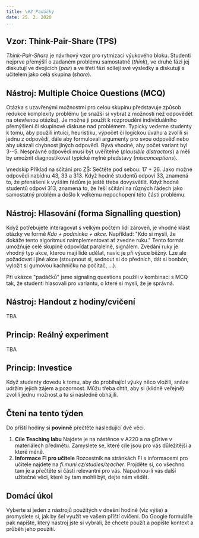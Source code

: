 ```yaml
---
title: \#2 Padáčky
date: 25. 2. 2020
...
```


## Vzor: Think-Pair-Share (TPS)

_Think-Pair-Share_ je návrhový vzor pro rytmizaci výukového bloku. Studenti nejprve přemýšlí o zadaném problému samostatně (_think_), ve druhé fázi jej diskutují ve dvojicích (_pair_) a ve třetí fázi sdílejí své výsledky a diskutují s učitelem jako celá skupina (_share_).

## Nástroj: Multiple Choice Questions (MCQ)

Otázka s uzavřenými možnostmi pro celou skupinu představuje způsob redukce komplexity problému (je snažší si vybrat z možností než odpovědět na otevřenou otázku). Je možné ji použít k rozproudění individuálního přemýšlení či skupinové diskuse nad problémem. Typicky vedeme studenty k tomu, aby použili intuici, heuristiku, výpočet či logickou úvahu a zvolili si jednu z odpovědí, dále aby formulovali argumenty pro svou odpověď nebo aby ukázali chybnost jiných odpovědí. Bývá vhodné, aby počet variant byl 3--5. Nesprávné odpovědi musí být uvěřitelné (_plausible distractors_) a měli by umožnit diagnostikovat typické mylné představy (_misconceptions_).

\medskip
Příklad na sčítání pro ZŠ: Sečtěte pod sebou: 17 + 26. Jako možné odpovědi nabídnu 43, 33 a 313. Když hodně studentů odpoví 33, znamená to, že přenášení k vyšším řádům je ještě třeba dovysvětlit. Když hodně studentů odpoví 313, znamená to, že řeší sčítání na různých řádech jako samostatný problém a došlo k velkému nepochopení této části problému.

## Nástroj: Hlasování (forma Signalling question)

Když potřebujete interagovat s velkým počtem lidí zároveň, je vhodné klást otázky ve formě *Kdo + podmínka + akce*. Například: "Kdo si myslí, že dokáže tento algoritmus naimplementovat ať zvedne ruku." Tento formát umožňuje celé skupině odpovídat paralelně, signálem. Zvedání ruky je vhodný typ akce, kterou mají lidé udělat, navíc je při výuce běžný. Lze ale požadovat i jiné akce (stoupnout si, sednout si do předních, dát si bonbón, vyložit si gumovou kachničku na počítač, ...).

Při ukázce "padáčků" jsme signaling questions použili v kombinaci s MCQ tak, že studenti hlasovali pro variantu, o které si myslí, že je správná.

## Nástroj: Handout z hodiny/cvičení

TBA

## Princip: Reálný experiment

TBA

## Princip: Investice

Když studenty dovedu k tomu, aby do probíhající výuky něco vložili, snáze udržím jejich zájem a pozornost. Můžu třeba chtít, aby si (klidně veřejně) zvolili jednu možnost a tu si následně obhájili.

## Čtení na tento týden

Do příští hodiny si **povinně** přečtěte následující dvě věci.

1. **Cíle Teaching labu** Najdete je na nástěnce v A220 a na gDrive v materiálech předmětu. Zamyslete se, které cíle jsou pro vás důležitější a které méně.
2. **Informace FI pro učitele** Rozcestník na stránkách FI s informacemi pro učitele najdete na _fi.muni.cz/studies/teacher_. Projděte si, co všechno tam je a přečtěte si části relevantní pro vás. Napadnou-li vás další užitečné věci, které by tam mohli být, dejte nám vědět.

## Domácí úkol

Vyberte si jeden z nástrojů použitých v dnešní hodině (viz výše) a promyslete si, jak by šel využít ve vašem příští cvičení. Do Google formuláře pak napište, který nástroj jste si vybrali, že chcete použít a popište kontext a průběh jeho použití.
